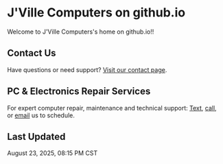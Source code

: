 # J'Ville Computers on github.io
Welcome to J'Ville Computers's home on github.io!!

## Contact Us
Have questions or need support? [Visit our contact page](CONTACT.md).

## PC & Electronics Repair Services
For expert computer repair, maintenance and technical support:
[Text](sms:9035419299), [call](tel:9035419299), or [email](mailto:JVilleComputers@gmail.com) us to schedule.

## Last Updated
August 23, 2025, 08:15 PM CST
